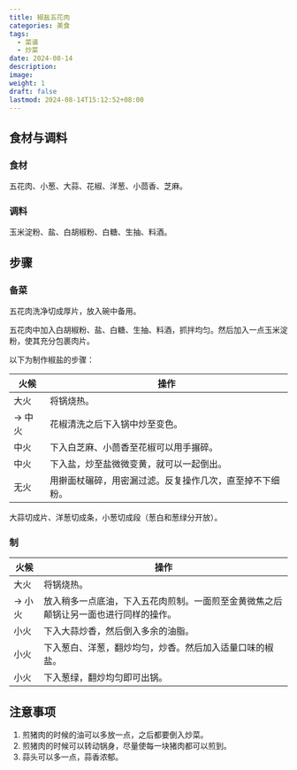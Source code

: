 ```yaml
---
title: 椒盐五花肉
categories: 美食
tags:
  - 菜谱
  - 炒菜
date: 2024-08-14
description: 
image: 
weight: 1
draft: false
lastmod: 2024-08-14T15:12:52+08:00
---
```

## 食材与调料

### 食材

五花肉、小葱、大蒜、花椒、洋葱、小茴香、芝麻。

### 调料

玉米淀粉、盐、白胡椒粉、白糖、生抽、料酒。

## 步骤

### 备菜

五花肉洗净切成厚片，放入碗中备用。

五花肉中加入白胡椒粉、盐、白糖、生抽、料酒，抓拌均匀。然后加入一点玉米淀粉，使其充分包裹肉片。

以下为制作椒盐的步骤：

| 火候    | 操作                           |
| ----- | ---------------------------- |
| 大火    | 将锅烧热。                        |
| -> 中火 | 花椒清洗之后下入锅中炒至变色。              |
| 中火    | 下入白芝麻、小茴香至花椒可以用手搌碎。          |
| 中火    | 下入盐，炒至盐微微变黄，就可以一起倒出。         |
| 无火    | 用擀面杖碾碎，用密漏过滤。反复操作几次，直至掉不下细粉。 |

大蒜切成片、洋葱切成条，小葱切成段（葱白和葱绿分开放）。

### 制

| 火候    | 操作                                         |
| ----- | ------------------------------------------ |
| 大火    | 将锅烧热。                                      |
| -> 小火 | 放入稍多一点底油，下入五花肉煎制。一面煎至金黄微焦之后颠锅让另一面也进行同样的操作。 |
| 小火    | 下入大蒜炒香，然后倒入多余的油脂。                          |
| 小火    | 下入葱白、洋葱，翻炒均匀，炒香。然后加入适量口味的椒盐。               |
| 小火    | 下入葱绿，翻炒均匀即可出锅。                             |

## 注意事项

1. 煎猪肉的时候的油可以多放一点，之后都要倒入炒菜。
2. 煎猪肉的时候可以转动锅身，尽量使每一块猪肉都可以煎到。
3. 蒜头可以多一点，蒜香浓郁。


